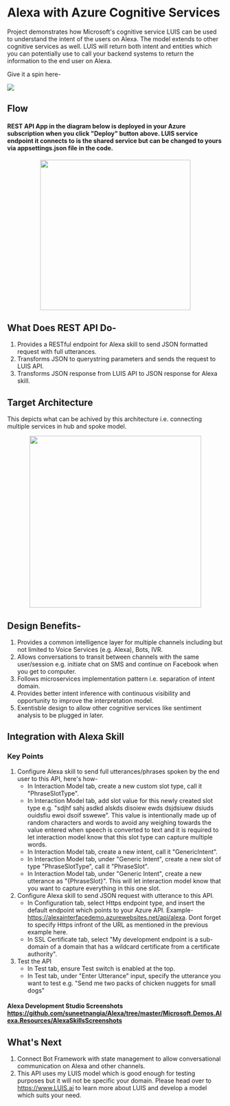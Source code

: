 # Alexa with Azure Cognitive Services
Project demonstrates how Microsoft's cognitive service LUIS can be used to understand the intent of the users on Alexa. The model extends to other cognitive services as well. LUIS will return both intent and entities which you can potentially use to call your backend systems to return the information to the end user on Alexa.

Give it a spin here-

<a href="https://portal.azure.com/#create/Microsoft.Template/uri/https%3A%2F%2Fraw.githubusercontent.com%2Fsuneetnangia%2FAlexa%2Fmaster%2FMicrosoft.Demos.Alexa.Resources%2Fazuredeploy.json" target="_blank">
    <img src="http://azuredeploy.net/deploybutton.png"/>
</a>

## Flow 
#### REST API App in the diagram below is deployed in your Azure subscription when you click "Deploy" button above. LUIS service endpoint it connects to is the shared service but can be changed to yours via appsettings.json file in the code.

<p align="center">
  <img src="https://github.com/suneetnangia/Alexa/blob/master/Microsoft.Demos.Alexa.Resources/AlexaSkillsScreenshots/ASISFlow.PNG?raw=true" width="350"/>  
</p>

## What Does REST API Do-
1. Provides a RESTful endpoint for Alexa skill to send JSON formatted request with full utterances.
2. Transforms JSON to querystring parameters and sends the request to LUIS API.
3. Transforms JSON response from LUIS API to JSON response for Alexa skill.

## Target Architecture
This depicts what can be achived by this architecture i.e. connecting multiple services in hub and spoke model.

<p align="center">
  <img src="https://github.com/suneetnangia/Alexa/blob/master/Microsoft.Demos.Alexa.Resources/AlexaSkillsScreenshots/TargetFlow.PNG?raw=true" width="400"/>  
</p>

## Design Benefits-
1. Provides a common intelligence layer for multiple channels including but not limited to Voice Services (e.g. Alexa), Bots, IVR.
2. Allows conversations to transit between channels with the same user/session e.g. initiate chat on SMS and continue on Facebook when you get to computer.
3. Follows microservices implementation pattern i.e. separation of intent domain.
4. Provides better intent inference with continuous visibility and opportunity to improve the interpretation model.
5. Exentisble design to allow other cognitive services like sentiment analysis to be plugged in later.

## Integration with Alexa Skill
### Key Points
1. Configure Alexa skill to send full utterances/phrases spoken by the end user to this API, here's how-
    - In Interaction Model tab, create a new custom slot type, call it "PhraseSlotType".
    - In Interaction Model tab, add slot value for this newly created slot type e.g. "sdjhf sahj asdkd alskds disoiew ewds dsjdsiuew dsiuds ouidsfiu ewoi dsoif sswewe". This value is intentionally made up of random characters and words to avoid any weighing towards the value entered when speech is converted to text and it is required to let interaction model know that this slot type can capture multiple words.
    - In Interaction Model tab, create a new intent, call it "GenericIntent".
    - In Interaction Model tab, under "Generic Intent", create a new slot of type "PhraseSlotType", call it "PhraseSlot".
    - In Interaction Model tab, under "Generic Intent", create a new utterance as "{PhraseSlot}". This will let interaction model know that you want to capture everything in this one slot.
2. Configure Alexa skill to send JSON request with utterance to this API.
    - In Configuration tab, select Https endpoint type, and insert the default endpoint which points to your Azure API. Example- https://alexainterfacedemo.azurewebsites.net/api/alexa. Dont forget to specify Https infront of the URL as mentioned in the previous example here.
    - In SSL Certificate tab, select "My development endpoint is a sub-domain of a domain that has a wildcard certificate from a certificate authority".
3. Test the API
    - In Test tab, ensure Test switch is enabled at the top.
    - In Test tab, under "Enter Utterance" input, specify the utterance you want to test e.g. "Send me two packs of chicken nuggets for small dogs"
#### Alexa Development Studio Screenshots https://github.com/suneetnangia/Alexa/tree/master/Microsoft.Demos.Alexa.Resources/AlexaSkillsScreenshots

## What's Next
1. Connect Bot Framework with state management to allow conversational communication on Alexa and other channels.
2. This API uses my LUIS model which is good enough for testing purposes but it will not be specific your domain. Please head over to https://www.LUIS.ai to learn more about LUIS and develop a model which suits your need.
